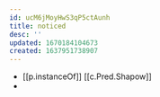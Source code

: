```yaml
---
id: ucM6jMoyHwS3qP5ctAunh
title: noticed
desc: ''
updated: 1670184104673
created: 1637951738907
---
```




- [[p.instanceOf]] [[c.Pred.Shapow]] 
- 
